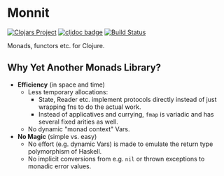 # Monnit

[![Clojars Project](https://img.shields.io/clojars/v/com.deepbeginnings/monnit.svg)](https://clojars.org/com.deepbeginnings/monnit)
[![cljdoc badge](https://cljdoc.org/badge/com.deepbeginnings/monnit)](https://cljdoc.org/d/com.deepbeginnings/monnit/CURRENT)
[![Build Status](https://img.shields.io/github/workflow/status/nilern/monnit/Run%20tests.svg)](https://github.com/nilern/monnit/actions)

Monads, functors etc. for Clojure.

## Why Yet Another Monads Library?

* **Efficiency** (in space and time)
    - Less temporary allocations:
        * State, Reader etc. implement protocols directly instead of just wrapping
          fns to do the actual work.
        * Instead of applicatives and currying, `fmap` is variadic and has several
          fixed arities as well.
    - No dynamic "monad context" Vars.
* **No Magic** (simple vs. easy)
    - No effort (e.g. dynamic Vars) is made to emulate the return type polymorphism of Haskell.
    - No implicit conversions from e.g. `nil` or thrown exceptions to monadic error values.

